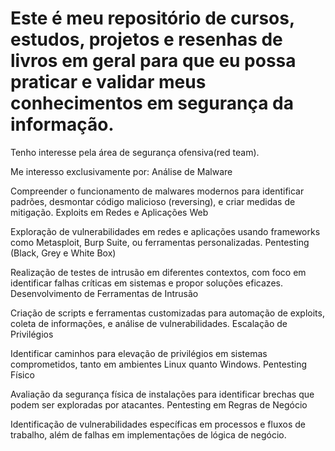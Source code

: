 # Este é meu repositório de cursos, estudos, projetos e resenhas de livros em geral para que eu possa praticar e validar meus conhecimentos em segurança da informação.

Tenho interesse pela área de segurança ofensiva(red team).

Me interesso exclusivamente por:
Análise de Malware

Compreender o funcionamento de malwares modernos para identificar padrões, desmontar código malicioso (reversing), e criar medidas de mitigação.
Exploits em Redes e Aplicações Web

Exploração de vulnerabilidades em redes e aplicações usando frameworks como Metasploit, Burp Suite, ou ferramentas personalizadas.
Pentesting (Black, Grey e White Box)

Realização de testes de intrusão em diferentes contextos, com foco em identificar falhas críticas em sistemas e propor soluções eficazes.
Desenvolvimento de Ferramentas de Intrusão

Criação de scripts e ferramentas customizadas para automação de exploits, coleta de informações, e análise de vulnerabilidades.
Escalação de Privilégios

Identificar caminhos para elevação de privilégios em sistemas comprometidos, tanto em ambientes Linux quanto Windows.
Pentesting Físico

Avaliação da segurança física de instalações para identificar brechas que podem ser exploradas por atacantes.
Pentesting em Regras de Negócio

Identificação de vulnerabilidades específicas em processos e fluxos de trabalho, além de falhas em implementações de lógica de negócio.
